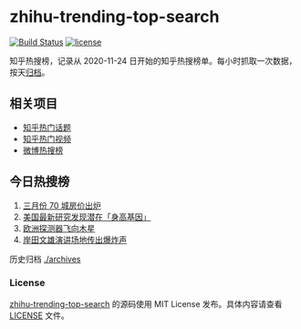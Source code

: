 # zhihu-trending-top-search

[![Build Status](https://github.com/justjavac/zhihu-trending-top-search/workflows/ci/badge.svg?branch=main)](https://github.com/justjavac/zhihu-trending-top-search/actions)
[![license](https://img.shields.io/github/license/justjavac/zhihu-trending-top-search)](https://github.com/justjavac/zhihu-trending-top-search/blob/main/LICENSE)

知乎热搜榜，记录从 2020-11-24 日开始的知乎热搜榜单。每小时抓取一次数据，按天[归档](./archives)。

## 相关项目

- [知乎热门话题](https://github.com/justjavac/zhihu-trending-hot-questions)
- [知乎热门视频](https://github.com/justjavac/zhihu-trending-hot-video)
- [微博热搜榜](https://github.com/justjavac/weibo-trending-hot-search)

## 今日热搜榜

<!-- BEGIN -->
<!-- 最后更新时间 Sun Apr 16 2023 06:06:20 GMT+0800 (China Standard Time) -->

1. [三月份 70 城房价出炉](https://www.zhihu.com/search?q=%E4%B8%89%E6%9C%88%E4%BB%BD%2070%20%E5%9F%8E%E6%88%BF%E4%BB%B7%E5%87%BA%E7%82%89)
1. [美国最新研究发现潜在「身高基因」](https://www.zhihu.com/search?q=%E7%BE%8E%E5%9B%BD%E6%9C%80%E6%96%B0%E7%A0%94%E7%A9%B6%E5%8F%91%E7%8E%B0%E6%BD%9C%E5%9C%A8%E3%80%8C%E8%BA%AB%E9%AB%98%E5%9F%BA%E5%9B%A0%E3%80%8D)
1. [欧洲探测器飞向木星](https://www.zhihu.com/search?q=%E6%AC%A7%E6%B4%B2%E6%8E%A2%E6%B5%8B%E5%99%A8%E9%A3%9E%E5%90%91%E6%9C%A8%E6%98%9F)
1. [岸田文雄演讲场地传出爆炸声](https://www.zhihu.com/search?q=%E5%B2%B8%E7%94%B0%E6%96%87%E9%9B%84%E6%BC%94%E8%AE%B2%E5%9C%BA%E5%9C%B0%E4%BC%A0%E5%87%BA%E7%88%86%E7%82%B8%E5%A3%B0)

<!-- END -->

历史归档 [./archives](./archives)

### License

[zhihu-trending-top-search](https://github.com/justjavac/zhihu-trending-top-search) 的源码使用 MIT License
发布。具体内容请查看 [LICENSE](./LICENSE) 文件。
